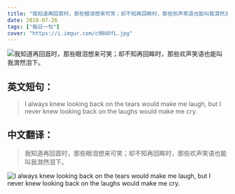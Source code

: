 ```yaml
---
title: "我知道再回首时，那些眼泪想来可笑；却不知再回眸时，那些欢声笑语也能叫我潸然泪下。  "
date: 2018-07-26
tags: ["每日一句"]
cover: "https://i.imgur.com/c9BUOfL.jpg"
---
```


![我知道再回首时，那些眼泪想来可笑；却不知再回眸时，那些欢声笑语也能叫我潸然泪下。  ](https://i.imgur.com/a9yI13x.jpg)

## 英文短句：
> I always knew looking back on the tears would make me laugh, but I never knew looking back on the laughs would make me cry.

<!--more-->

## 中文翻译：
> 我知道再回首时，那些眼泪想来可笑；却不知再回眸时，那些欢声笑语也能叫我潸然泪下。  

![I always knew looking back on the tears would make me laugh, but I never knew looking back on the laughs would make me cry.](https://i.imgur.com/NBuq4vs.jpg)

